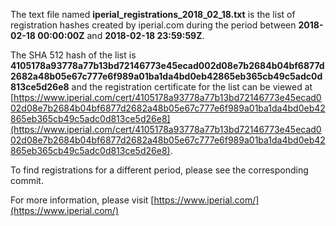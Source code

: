 The text file named **iperial_registrations_2018_02_18.txt** is the list of registration hashes created by iperial.com during the period between **2018-02-18 00:00:00Z** and **2018-02-18 23:59:59Z**.

The SHA 512 hash of the list is **4105178a93778a77b13bd72146773e45ecad002d08e7b2684b04bf6877d2682a48b05e67c777e6f989a01ba1da4bd0eb42865eb365cb49c5adc0d813ce5d26e8** and the registration certificate for the list can be viewed at [https://www.iperial.com/cert/4105178a93778a77b13bd72146773e45ecad002d08e7b2684b04bf6877d2682a48b05e67c777e6f989a01ba1da4bd0eb42865eb365cb49c5adc0d813ce5d26e8](https://www.iperial.com/cert/4105178a93778a77b13bd72146773e45ecad002d08e7b2684b04bf6877d2682a48b05e67c777e6f989a01ba1da4bd0eb42865eb365cb49c5adc0d813ce5d26e8).

To find registrations for a different period, please see the corresponding commit.

For more information, please visit [https://www.iperial.com/](https://www.iperial.com/)
